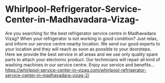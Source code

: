 # Whirlpool-Refrigerator-Service-Center-in-Madhavadara-Vizag-
Are you searching for the best refrigerator service centre in Madhavadara Vizag? When your refrigerator is not working in good condition? Just relax, and inform our service centre nearby location. We send our good experts to your location and they will reach as soon as possible to your doorsteps. Here we provide the best service in all areas and we use only quality spare parts to attach your electronic product. Our technicians will repair all kind of washing machines in our service centre. Enjoy our service and benefits...      https://whirlpool-service-center-in-vizag.com/whirlpool-refrigerator-service-center-in-madhavadara-vizag-2/
